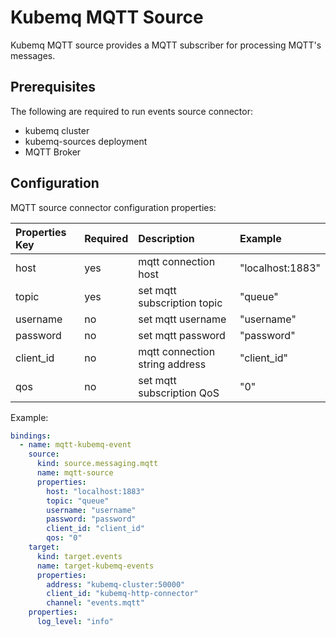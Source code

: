 # Kubemq MQTT Source

Kubemq MQTT source provides a MQTT subscriber for processing MQTT's messages.

## Prerequisites
The following are required to run events source connector:

- kubemq cluster
- kubemq-sources deployment
- MQTT Broker


## Configuration

MQTT source connector configuration properties:

| Properties Key | Required | Description                    | Example          |
|:---------------|:---------|:-------------------------------|:-----------------|
| host           | yes      | mqtt connection host           | "localhost:1883" |
| topic          | yes      | set mqtt subscription topic    | "queue"          |
| username       | no       | set mqtt username              | "username"       |
| password       | no       | set mqtt password              | "password"       |
| client_id      | no       | mqtt connection string address | "client_id"      |
| qos            | no       | set mqtt subscription QoS      | "0"              |


Example:

```yaml
bindings:
  - name: mqtt-kubemq-event
    source:
      kind: source.messaging.mqtt
      name: mqtt-source
      properties:
        host: "localhost:1883"
        topic: "queue"
        username: "username"
        password: "password"
        client_id: "client_id"
        qos: "0"
    target:
      kind: target.events
      name: target-kubemq-events
      properties:
        address: "kubemq-cluster:50000"
        client_id: "kubemq-http-connector"
        channel: "events.mqtt"
    properties:
      log_level: "info"
```
